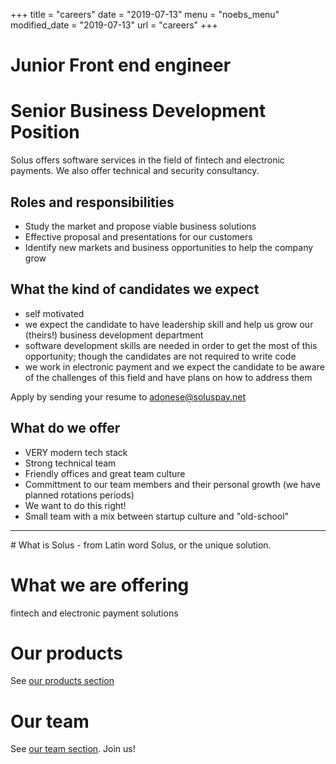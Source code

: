 +++
title = "careers"
date = "2019-07-13"
menu = "noebs_menu"
modified_date = "2019-07-13"
url = "careers"
+++
# Junior Front end engineer

# Senior Business Development Position
Solus offers software services in the field of fintech and electronic payments. We also offer technical and security consultancy.

## Roles and responsibilities
- Study the market and propose viable business solutions
- Effective proposal and presentations for our customers
- Identify new markets and business opportunities to help the company grow

## What the kind of candidates we expect
- self motivated
- we expect the candidate to have leadership skill and help us grow our (theirs!) business development department
- software development skills are needed in order to get the most of this opportunity; though the candidates are not required to write code
- we work in electronic payment and we expect the candidate to be aware of the challenges of this field and have plans on how to address them

Apply by sending your resume to [adonese@soluspay.net](mailto:adonese@soluspay.net)

## What do we offer
- VERY modern tech stack
- Strong technical team
- Friendly offices and great team culture
- Committment to our team members and their personal growth (we have planned rotations periods)
- We want to do this right!
- Small team with a mix between startup culture and "old-school"

<hr>
# What is Solus
- from Latin word Solus, or the unique solution.

# What we are offering
fintech and electronic payment solutions

# Our products
See [our products section](/products)

# Our team
See [our team section](/team). Join us!
